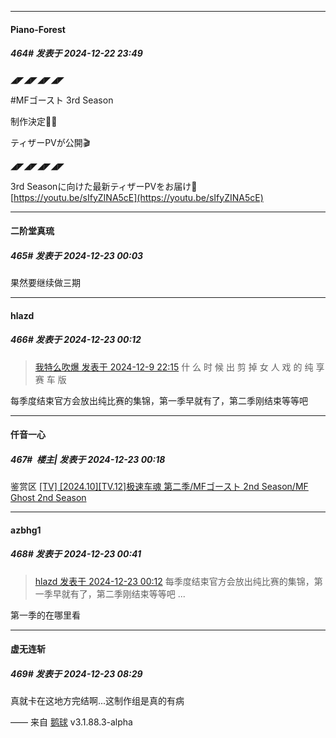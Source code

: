 ﻿
*****

####  Piano-Forest  
##### 464#       发表于 2024-12-22 23:49

◢◤◢◤◢◤◢◤

#MFゴースト 3rd Season

制作決定🎉🎉

ティザーPVが公開🎬️

◢◤◢◤◢◤◢◤

3rd Seasonに向けた最新ティザーPVをお届け🏁
[https://youtu.be/sIfyZINA5cE](https://youtu.be/sIfyZINA5cE)


*****

####  二阶堂真琉  
##### 465#       发表于 2024-12-23 00:03

果然要继续做三期


*****

####  hlazd  
##### 466#       发表于 2024-12-23 00:12

<blockquote><a href="httphttps://bbs.saraba1st.com/2b/forum.php?mod=redirect&amp;goto=findpost&amp;pid=66884311&amp;ptid=2044818" target="_blank">我特么吹爆 发表于 2024-12-9 22:15</a>
什 么 时 候 出 剪 掉 女 人 戏 的 纯 享 赛 车 版</blockquote>
每季度结束官方会放出纯比赛的集锦，第一季早就有了，第二季刚结束等等吧


*****

####  仟音一心  
##### 467#         楼主| 发表于 2024-12-23 00:18

鉴赏区
[[TV] [2024.10][TV.12]极速车魂 第二季/MFゴースト 2nd Season/MF Ghost 2nd Season](https://bbs.saraba1st.com/2b/thread-2215798-1-1.html)


*****

####  azbhg1  
##### 468#       发表于 2024-12-23 00:41

<blockquote><a href="httphttps://bbs.saraba1st.com/2b/forum.php?mod=redirect&amp;goto=findpost&amp;pid=66990639&amp;ptid=2044818" target="_blank">hlazd 发表于 2024-12-23 00:12</a>
每季度结束官方会放出纯比赛的集锦，第一季早就有了，第二季刚结束等等吧 ...</blockquote>
第一季的在哪里看


*****

####  虚无连斩  
##### 469#       发表于 2024-12-23 08:29

真就卡在这地方完结啊...这制作组是真的有病

—— 来自 [鹅球](https://www.pgyer.com/xfPejhuq) v3.1.88.3-alpha

